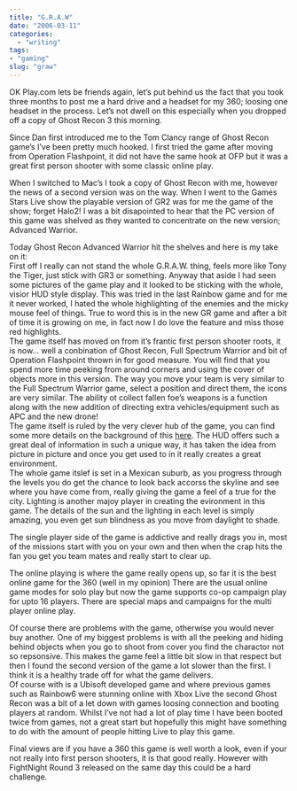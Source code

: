 ```yaml
---
title: "G.R.A.W"
date: "2006-03-11"
categories: 
  - "writing"
tags:
- "gaming"
slug: "graw"
---
```


OK Play.com lets be friends again, let’s put behind us the fact that you took three months to post me a hard drive and a headset for my 360; loosing one headset in the process. Let’s not dwell on this especially when you dropped off a copy of Ghost Recon 3 this morning.

Since Dan first introduced me to the Tom Clancy range of Ghost Recon game’s I’ve been pretty much hooked. I first tried the game after moving from Operation Flashpoint, it did not have the same hook at OFP but it was a great first person shooter with some classic online play.
  
When I switched to Mac’s I took a copy of Ghost Recon with me, however the news of a second version was on the way. When I went to the Games Stars Live show the playable version of GR2 was for me the game of the show; forget Halo2! I was a bit disapointed to hear that the PC version of this game was shelved as they wanted to concentrate on the new version; Advanced Warrior.

Today Ghost Recon Advanced Warrior hit the shelves and here is my take on it:  
First off I really can not stand the whole G.R.A.W. thing, feels more like Tony the Tiger, just stick with GR3 or something. Anyway that aside I had seen some pictures of the game play and it looked to be sticking with the whole, visior HUD style display. This was tried in the last Rainbow game and for me it never worked, I hated the whole highlighting of the enemies and the micky mouse feel of things. True to word this is in the new GR game and after a bit of time it is growing on me, in fact now I do love the feature and miss those red highlights.  
The game itself has moved on from it’s frantic first person shooter roots, it is now… well a conbination of Ghost Recon, Full Spectrum Warrior and bit of Operation Flashpoint thrown in for good measure. You will find that you spend more time peeking from around corners and using the cover of objects more in this version. The way you move your team is very similar to the Full Spectrum Warrior game, select a position and direct them, the icons are very similar. The ability ot collect fallen foe’s weapons is a function along with the new addition of directing extra vehicles/equipment such as APC and the new drone!  
The game itself is ruled by the very clever hub of the game, you can find some more details on the background of this [here](https://www.mtv.com/games/video_games/news/story.jhtml?id=1525683). The HUD offers such a great deal of information in such a unique way, it has taken the idea from picture in picture and once you get used to in it really creates a great environment.  
The whole game itslef is set in a Mexican suburb, as you progress through the levels you do get the chance to look back accorss the skyline and see where you have come from, really giving the game a feel of a true for the city. Lighting is another majoy player in creating the evironment in this game. The details of the sun and the lighting in each level is simply amazing, you even get sun blindness as you move from daylight to shade.

The single player side of the game is addictive and really drags you in, most of the missions start with you on your own and then when the crap hits the fan you get you team mates and really start to clear up.

The online playing is where the game really opens up, so far it is the best online game for the 360 (well in my opinion) There are the usual online game modes for solo play but now the game supports co-op campaign play for upto 16 players. There are special maps and campaigns for the multi player online play.

Of course there are problems with the game, otherwise you would never buy another. One of my biggest problems is with all the peeking and hiding behind objects when you go to shoot from cover you find the charactor not so repsonsive. This makes the game feel a little bit slow in that respect but then I found the second version of the game a lot slower than the first. I think it is a healthy trade off for what the game delivers.  
Of course with is a Ubisoft developed game and where previous games such as Rainbow6 were stunning online with Xbox Live the second Ghost Recon was a bit of a let down with games loosing connection and booting players at random. Whilst I’ve not had a lot of play time I have been booted twice from games, not a great start but hopefully this might have something to do with the amount of people hitting Live to play this game.

Final views are if you have a 360 this game is well worth a look, even if your not really into first person shooters, it is that good really. However with FightNight Round 3 released on the same day this could be a hard challenge.

